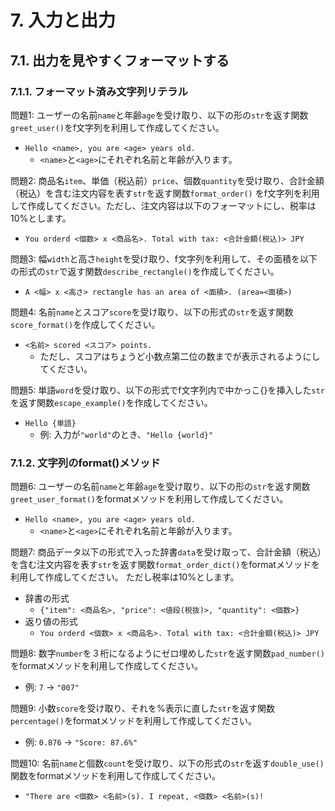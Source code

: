 # 7. 入力と出力

## 7.1. 出力を見やすくフォーマットする

### 7.1.1. フォーマット済み文字列リテラル
問題1:
ユーザーの名前`name`と年齢`age`を受け取り、以下の形の`str`を返す関数`greet_user()`をf文字列を利用して作成してください。
- `Hello <name>, you are <age> years old.`
  - `<name>`と`<age>`にそれぞれ名前と年齢が入ります。

問題2:
商品名`item`、単価（税込前）`price`、個数`quantity`を受け取り、合計金額（税込）を含む注文内容を表す`str`を返す関数`format_order()`
をf文字列を利用して作成してください。ただし、注文内容は以下のフォーマットにし、税率は10%とします。
- `You orderd <個数> x <商品名>. Total with tax: <合計金額(税込)> JPY`


問題3:
幅`width`と高さ`height`を受け取り、f文字列を利用して、その面積を以下の形式の`str`で返す関数`describe_rectangle()`を作成してください。
- `A <幅> x <高さ> rectangle has an area of <面積>. (area=<面積>)`

問題4:
名前`name`とスコア`score`を受け取り、以下の形式の`str`を返す関数`score_format()`を作成してください。
- `<名前> scored <スコア> points.`
  - ただし、スコアはちょうど小数点第二位の数までが表示されるようにしてください。

問題5:
単語`word`を受け取り、以下の形式でf文字列内で中かっこ{}を挿入した`str`を返す関数`escape_example()`を作成してください。
- `Hello {単語}`
  - 例: 入力が`"world"`のとき、`"Hello {world}"`

### 7.1.2. 文字列のformat()メソッド
問題6:
ユーザーの名前`name`と年齢`age`を受け取り、以下の形の`str`を返す関数`greet_user_format()`をformatメソッドを利用して作成してください。
- `Hello <name>, you are <age> years old.`
  - `<name>`と`<age>`にそれぞれ名前と年齢が入ります。

問題7:
商品データ以下の形式で入った辞書`data`を受け取って、合計金額（税込）を含む注文内容を表す`str`を返す関数`format_order_dict()`をformatメソッドを利用して作成してください。
ただし税率は10%とします。
- 辞書の形式
  - `{"item": <商品名>, "price": <値段(税抜)>, "quantity": <個数>}`
- 返り値の形式
  - `You orderd <個数> x <商品名>. Total with tax: <合計金額(税込)> JPY`

問題8:
数字`number`を３桁になるようにゼロ埋めした`str`を返す関数`pad_number()`をformatメソッドを利用して作成してください。
- 例: `7` → `"007"`

問題9:
小数`score`を受け取り、それを%表示に直した`str`を返す関数`percentage()`をformatメソッドを利用して作成してください。
- 例: `0.876` → `"Score: 87.6%"`

問題10:
名前`name`と個数`count`を受け取り、以下の形式の`str`を返す`double_use()`関数をformatメソッドを利用して作成してください。
- `"There are <個数> <名前>(s). I repeat, <個数> <名前>(s)!`
